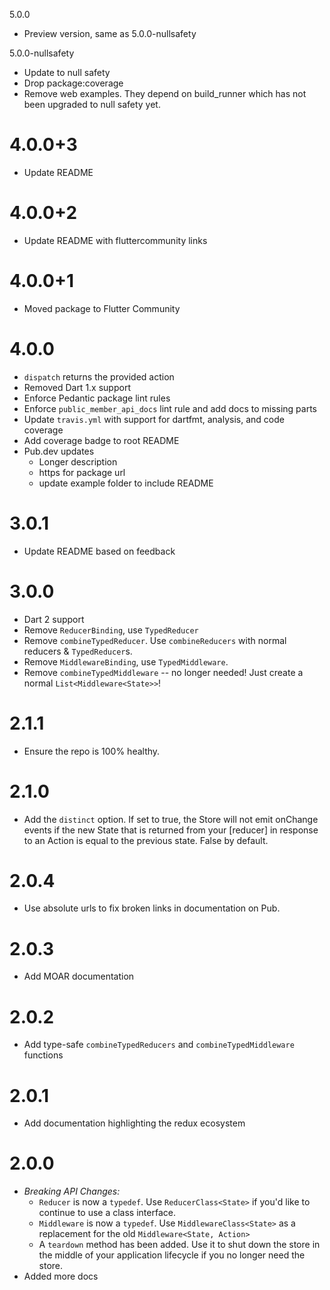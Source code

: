 5.0.0

  * Preview version, same as 5.0.0-nullsafety

5.0.0-nullsafety

  * Update to null safety
  * Drop package:coverage
  * Remove web examples.  They depend on build_runner which has not been
    upgraded to null safety yet.

# 4.0.0+3

  * Update README

# 4.0.0+2

  * Update README with fluttercommunity links

# 4.0.0+1

  * Moved package to Flutter Community

# 4.0.0

  * `dispatch` returns the provided action 
  * Removed Dart 1.x support
  * Enforce Pedantic package lint rules
  * Enforce `public_member_api_docs` lint rule and add docs to missing parts
  * Update `travis.yml` with support for dartfmt, analysis, and code coverage
  * Add coverage badge to root README
  * Pub.dev updates
    * Longer description
    * https for package url
    * update example folder to include README

# 3.0.1

  * Update README based on feedback

# 3.0.0

  * Dart 2 support
  * Remove `ReducerBinding`, use `TypedReducer` 
  * Remove `combineTypedReducer`. Use `combineReducers` with normal reducers & `TypedReducer`s.
  * Remove `MiddlewareBinding`, use `TypedMiddleware`.
  * Remove `combineTypedMiddleware` -- no longer needed! Just create a normal `List<Middleware<State>>`!

# 2.1.1

  * Ensure the repo is 100% healthy. 

# 2.1.0

  * Add the `distinct` option. If set to true, the Store will not emit onChange events if the new State that is returned from your [reducer] in response to an Action is equal to the previous state. False by default.

# 2.0.4

  * Use absolute urls to fix broken links in documentation on Pub.

# 2.0.3

  * Add MOAR documentation

# 2.0.2

  * Add type-safe `combineTypedReducers` and `combineTypedMiddleware` functions

# 2.0.1

  * Add documentation highlighting the redux ecosystem

# 2.0.0

  * *Breaking API Changes:*
    * `Reducer` is now a `typedef`. Use `ReducerClass<State>` if you'd like to
      continue to use a class interface.
    * `Middleware` is now a `typedef`. Use `MiddlewareClass<State>` as a
      replacement for the old `Middleware<State, Action>`
    * A `teardown` method has been added. Use it to shut down the store in the
      middle of your application lifecycle if you no longer need the store.
  * Added more docs
